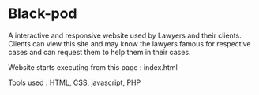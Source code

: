 # Black-pod
A interactive and responsive website used by Lawyers and their clients. Clients can view this site and may know the lawyers famous for respective cases and can request them to help them in their cases.


Website starts executing from this page  : index.html


Tools used : HTML, CSS, javascript, PHP
